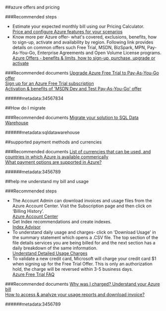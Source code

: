##azure offers and pricing


###Recommended steps

* Estimate your expected monthly bill using our Pricing Calculator.<br>
   [Price and configure Azure features for your scenarios](https://azure.microsoft.com/pricing/calculator/)
* Know more per Azure offer- what's covered, exclusions, benefits, how to sign-up, activate and availability by region. Following link provides details on common offers such Free Trial, MSDN, BizSpark, MPN, Pay-As-You-Go, Enterprise Agreements and Open Volume License programs.<br>
   [Azure Offers - benefits & limits, how to sign-up, purchase, upgrade or activate](https://azure.microsoft.com/documentation/articles/billing-buy-sign-up-azure-subscription/)

###Recommended documents
[Upgrade Azure Free Trial to Pay-As-You-Go offer](https://azure.microsoft.com/documentation/articles/billing-buy-sign-up-azure-subscription/#upgrade-azure-free-trial-to-pay-as-you-go) <br>
[Sign up for an Azure Free Trial subscription](https://azure.microsoft.com/documentation/articles/billing-buy-sign-up-azure-subscription/#sign-up-for-an-azure-free-trial-subscription)<br>
[Activation & benefits of 'MSDN Dev and Test Pay-As-You-Go' offer](https://azure.microsoft.com/offers/ms-azr-0023p/)

######metadata:34567834

##How do I migrate

###Recommended documents
[Migrate your solution to SQL Data Warehouse](https://azure.microsoft.com/documentation/articles/sql-data-warehouse-overview-migrate/) 

######metadata:sqldatawarehouse

##supported payment methods and currencies

###Recommended documents
[List of currencies that can be used, and countries in which Azure is available commerically](https://azure.microsoft.com/en-us/documentation/articles/billing-countries-and-currencies/)<br>
[What payment options are supported in Azure?](https://azure.microsoft.com/en-us/documentation/articles/billing-subscription-faq/#what-payment-options-do-i-have-in-purchasing-azure)

######metadata:3456789

##help me understand my bill and usage

###Recommended steps

* The Account Admin can download invoices and usage files from the Azure Account Center. Visit the Subscription page and then click on ‘Billing History’.<br>
  [Azure Account Center](https://account.windowsazure.com/Subscriptions)
* Get Index recommendations and create indexes.<br>
  [Index Advisor](data-blade:SqlAzureExtension:DatabaseIndexBlade)
* To understand daily usage and charges- click on 'Download Usage' in the summary statement which opens a .CSV file. The top section of the file details services you are being billed for and the next section has a daily breakdown of the same information.<br>
  [Understand Detailed Usage Charges](https://azure.microsoft.com/documentation/articles/billing-understand-your-bill/#understand-detailed-usage-charges)
* To validate a new credit card, Microsoft will charge your credit card $1 when signing up for the Free Trial Offer. This is only an authorization hold, the charge will be reversed within 3-5 business days.<br>
  [Azure Free Trial FAQ](https://azure.microsoft.com/en-in/pricing/free-trial-faq/)


###Recommended documents
[Why was I charged? Understand your Azure bill](https://azure.microsoft.com/documentation/articles/billing-understand-your-bill/)<br>
[How to access & analyze your usage reports and download invoice?](https://azure.microsoft.com/documentation/articles/billing-download-azure-invoice-daily-usage-date/)

######metadata:3456789
